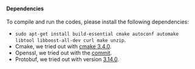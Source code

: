 #### Dependencies
To compile and run the codes, please install the following dependencies:
+ `sudo apt-get install build-essential cmake autoconf automake libtool libboost-all-dev curl
  make unzip`.
+ Cmake, we tried out with [cmake 3.4.0](https://cmake.org/files/v3.4/cmake-3.4.0-Linux-x86_64.tar.gz).
+ Openssl, we tried out with the
  [commit](https://github.com/openssl/openssl/tree/c87a7f31a3db97376d764583ad5ee4a76db2cbef).
+ Protobuf, we tried out with version
  [3.14.0](https://github.com/protocolbuffers/protobuf/releases/download/v3.14.0/protobuf-cpp-3.14.0.zip).
